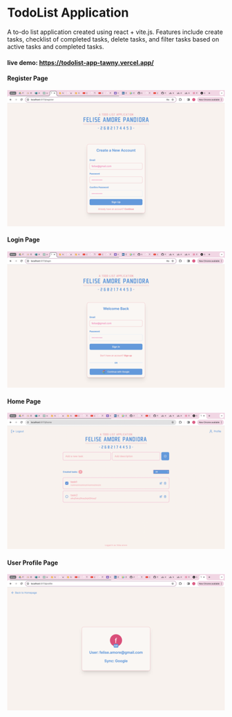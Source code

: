 # TodoList Application
A to-do list application created using react + vite.js. Features include create tasks, checklist of completed tasks, delete tasks, and filter tasks based on active tasks and completed tasks.

#### live demo: https://todolist-app-tawny.vercel.app/ 

#### Register Page
![register](img/RegisterPage.png)

#### Login Page
![login](img/LoginPage.png)

#### Home Page
![dashboard](img/Dashboard.png)

#### User Profile Page
![profile](img/ProfilePage.png)




